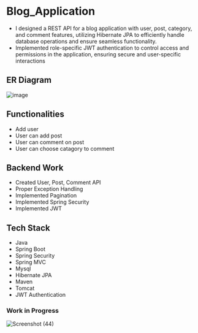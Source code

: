 # Blog_Application
- I designed a REST API for a blog application with user, post, category, and comment features, utilizing Hibernate JPA to efficiently handle database operations and ensure seamless functionality.
- Implemented role-specific JWT authentication to control access and permissions in the application, ensuring secure and user-specific interactions

## ER Diagram
![image](https://github.com/arpit5220/Blog_Application/assets/94009815/ca1d0283-5791-4b23-a268-42439d867fba)

## Functionalities
- Add user
- User can add post
- User can comment on post
- User can choose catagory to comment

## Backend Work
- Created User, Post, Comment API
- Proper Exception Handling
- Implemented Pagination
- Implemented Spring Security
- Implemented JWT

## Tech Stack
- Java
- Spring Boot
- Spring Security
- Spring MVC
- Mysql
- Hibernate JPA
- Maven
- Tomcat
- JWT Authentication

### Work in Progress

![Screenshot (44)](https://github.com/arpit5220/Blog_Application/assets/94009815/58c38f21-f430-4595-97d4-377cb0286e43)
